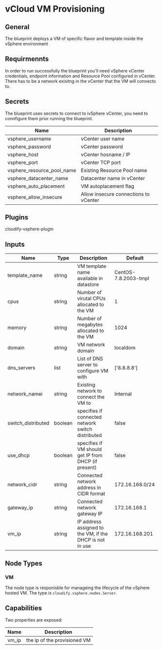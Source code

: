 # vCloud VM Provisioning

## General
The blueprint deploys a VM of specific flavor and template inside the vSphere environment

## Requirmennts
In order to run successfully the blueprint you'll need vSphere vCenter credentials, endpoint information and Resource Pool configured in vCenter. There has to be a network exisitng in the vCenter that the VM will connecto to.

## Secrets

The blueprint uses secrets to connect to ivSphere vCenter, you need to connfigure them prior running the blueprint.

| Name                       | Description                           |
| -------------------------- | ------------------------------------- |
| vsphere_username           | vCenter user name                     |
| vsphere_password           | vCenter password                      |
| vsphere_host               | vCenter hosname / IP                  |
| vsphere_port               | vCenter TCP port                      |
| vsphere_resource_pool_name | Existing Resource Pool name           |
| vsphere_datacenter_name    | Datacenter name in vCenter            |
| vsphere_auto_placement     | VM autoplacement flag                 |
| vsphere_allow_insecure     | Allow insecure connections to vCenter |

## Plugins

cloudify-vsphere-plugin

## Inputs

| Name               | Type    | Description                                               | Default               |
| ------------------ | ------- | --------------------------------------------------------- | --------------------- |
| template_name      | string  | VM template name available in datastore                   | CentOS-7.8.2003-tmpl  |
| cpus               | string  | Number of virutal CPUs allocated to the VM                | 1                     |
| memory             | string  | Number of megabytes allocated to the VM                   | 1024                  |
| domain             | string  | VM network domain                                         | localdom              |
| dns_servers        | list    | List of DNS server to configure VM with                   | ['8.8.8.8']           |
| network_namei      | string  | Existing network to connect the VM to                     | Internal              |
| switch_distributed | boolean | specifies if connected network switch distributed         | false                 |
| use_dhcp           | boolean | specifies if VM should get IP from DHCP (if present)      | false                 |
| network_cidr       | string  | Connected network address in CIDR format                  | 172.16.168.0/24       |
| gateway_ip         | string  | Connected network gateway IP                              | 172.16.168.1          |
| vm_ip              | string  |  IP address assigned to the VM, if the DHCP is not in use | 172.16.168.201        |

## Node Types

### VM
The node type is responisble for manageing the lifecycle of the vSphere hosted VM.
The type is `cloudify.vsphere.nodes.Server`. 

## Capabilities
Two properties are exposed:

| Name        | Description                                                |
| ----------- | ---------------------------------------------------------- |
| vm_ip       | the ip of the provisioned VM                               |
